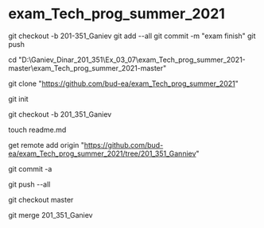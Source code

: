 # exam_Tech_prog_summer_2021
git checkout -b 201-351_Ganiev
git add --all
git commit -m "exam finish"
git push

cd "D:\Ganiev_Dinar_201_351\Ex_03_07\exam_Tech_prog_summer_2021-master\exam_Tech_prog_summer_2021-master"

git clone "https://github.com/bud-ea/exam_Tech_prog_summer_2021"

git init

git checkout -b 201_351_Ganiev

touch readme.md

get remote add origin "https://github.com/bud-ea/exam_Tech_prog_summer_2021/tree/201_351_Ganniev"

git commit -a

git push --all

git checkout master

git merge 201_351_Ganiev
